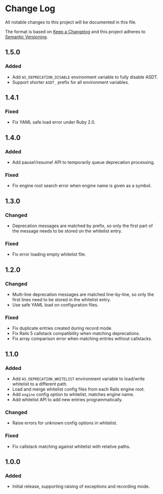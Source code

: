 # Change Log

All notable changes to this project will be documented in this file.

The format is based on [Keep a Changelog](http://keepachangelog.com/)
and this project adheres to [Semantic Versioning](http://semver.org/).

## 1.5.0

### Added
- Add `AS_DEPRECATION_DISABLE` environment variable to fully disable ASDT.
- Support shorter `ASDT_` prefix for all environment variables.

## 1.4.1

### Fixed
- Fix YAML safe load error under Ruby 2.0.

## 1.4.0

### Added
- Add pause!/resume! API to temporarily queue deprecation processing.

### Fixed
- Fix engine root search error when engine name is given as a symbol.

## 1.3.0

### Changed
- Deprecation messages are matched by prefix, so only the first part of the
  message needs to be stored on the whitelist entry.

### Fixed
- Fix error loading empty whitelist file.

## 1.2.0

### Changed
- Multi-line deprecation messages are matched line-by-line, so only the first
  lines need to be stored in the whitelist entry.
- Use safe YAML load on configuration files.

### Fixed
- Fix duplicate entries created during record mode.
- Fix Rails 5 callstack compatibility when matching deprecations.
- Fix array comparison error when matching entries without callstacks.

## 1.1.0

### Added
- Add `AS_DEPRECATION_WHITELIST` environment variable to load/write whitelist
  to a different path.
- Load and merge whitelist config files from each Rails engine root.
- Add `engine` config option to whitelist, matches engine name.
- Add whitelist API to add new entries programmatically.

### Changed
- Raise errors for unknown config options in whitelist.

### Fixed
- Fix callstack matching against whitelist with relative paths.

## 1.0.0

### Added
- Initial release, supporting raising of exceptions and recording mode.
